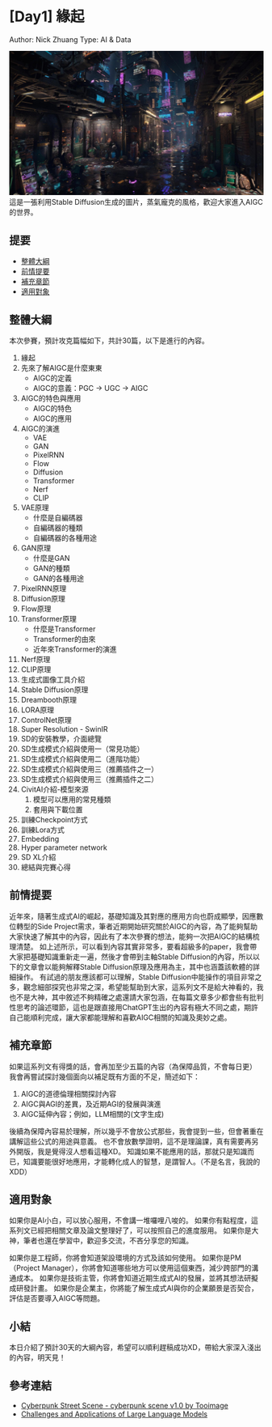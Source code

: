 # [Day1] 緣起

Author: Nick Zhuang
Type: AI & Data

![1694321355125](image/README/1694321355125.png)
這是一張利用Stable Diffusion生成的圖片，蒸氣龐克的風格，歡迎大家進入AIGC的世界。

## 提要

- [整體大綱](#整體大綱)
- [前情提要](#前情提要)
- [補充章節](#補充章節)
- [適用對象](#適用對象)

## 整體大綱

本次參賽，預計攻克篇幅如下，共計30篇，以下是進行的內容。

1. 緣起
2. 先來了解AIGC是什麼東東
   - AIGC的定義
   - AIGC的意義：PGC → UGC → AIGC
3. AIGC的特色與應用
   - AIGC的特色
   - AIGC的應用
4. AIGC的演進
   - VAE
   - GAN
   - PixelRNN
   - Flow
   - Diffusion
   - Transformer
   - Nerf
   - CLIP
5. VAE原理
   - 什麼是自編碼器
   - 自編碼器的種類
   - 自編碼器的各種用途
6. GAN原理
   - 什麼是GAN
   - GAN的種類
   - GAN的各種用途
7. PixelRNN原理
8. Diffusion原理
9. Flow原理
10. Transformer原理
    - 什麼是Transformer
    - Transformer的由來
    - 近年來Transformer的演進
11. Nerf原理
12. CLIP原理
13. 生成式圖像工具介紹
14. Stable Diffusion原理
15. Dreambooth原理
16. LORA原理
17. ControlNet原理
18. Super Resolution - SwinIR
19. SD的安裝教學，介面總覽
20. SD生成模式介紹與使用一（常見功能）
21. SD生成模式介紹與使用二（進階功能）
22. SD生成模式介紹與使用三（推薦插件之一）
23. SD生成模式介紹與使用三（推薦插件之二）
24. CivitAI介紹-模型來源
    1. 模型可以應用的常見種類
    2. 套用與下載位置
25. 訓練Checkpoint方式
26. 訓練Lora方式
27. Embedding
28. Hyper parameter network
29. SD XL介紹
30. 總結與完賽心得

## 前情提要

近年來，隨著生成式AI的崛起，基礎知識及其對應的應用方向也蔚成顯學，因應數位轉型的Side Project需求，筆者近期開始研究關於AIGC的內容，為了能夠幫助大家快速了解其中的內容，因此有了本次參賽的想法，能夠一次把AIGC的結構梳理清楚。
如上述所示，可以看到內容其實非常多，要看超級多的paper，我會帶大家把基礎知識重新走一遍，然後才會帶到主軸Stable Diffusion的內容，所以以下的文章會以能夠解釋Stable Diffusion原理及應用為主，其中也涵蓋該軟體的詳細操作。
有試過的朋友應該都可以理解，Stable Diffusion中能操作的項目非常之多，觀念細部探究也非常之深，希望能幫助到大家，這系列文不是給大神看的，我也不是大神，其中敘述不夠精確之處還請大家包涵，在每篇文章多少都會些有批判性思考的論述環節，這也是跟直接用ChatGPT生出的內容有極大不同之處，期許自己能順利完成，讓大家都能理解和喜歡AIGC相關的知識及奧妙之處。

## 補充章節

如果這系列文有得獎的話，會再加至少五篇的內容（為保障品質，不會每日更）
我會再嘗試探討幾個面向以補足既有方面的不足，簡述如下：

1. AIGC的道德倫理相關探討內容
2. AIGC與AGI的差異，及近期AGI的發展與演進
3. AIGC延伸內容；例如，LLM相關的(文字生成)

後續為保障內容易於理解，所以幾乎不會放公式那些，我會提到一些，但會著重在講解這些公式的用途與意義。
也不會放數學證明，這不是理論課，真有需要再另外開版，我是覺得沒人想看這種XD。
知識如果不能應用的話，那就只是知識而已，知識要能很好地應用，才能轉化成人的智慧，是謂智人。（不是名言，我說的XDD）

## 適用對象

如果你是AI小白，可以放心服用，不會講一堆囉哩八唆的。
如果你有點程度，這系列文已經把相關文章及論文整理好了，可以按照自己的進度服用。
如果你是大神，筆者也還在學習中，歡迎多交流，不吝分享您的知識。

如果你是工程師，你將會知道架設環境的方式及該如何使用。
如果你是PM（Project Manager），你將會知道哪些地方可以使用這個東西，減少跨部門的溝通成本。
如果你是技術主管，你將會知道近期生成式AI的發展，並將其想法研擬成研發計畫。
如果你是企業主，你將能了解生成式AI與你的企業願景是否契合，評估是否要導入AIGC等問題。

## 小結

本日介紹了預計30天的大綱內容，希望可以順利趕稿成功XD，帶給大家深入淺出的內容，明天見！

## 參考連結

- [Cyberpunk Street Scene - cyberpunk scene v1.0 by Tooimage](https://civitai.com/posts/214522)
- [Challenges and Applications of Large Language Models](https://arxiv.org/pdf/2307.10169.pdf)
